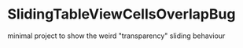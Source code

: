 # SlidingTableViewCellsOverlapBug
minimal project to show the weird "transparency" sliding behaviour
